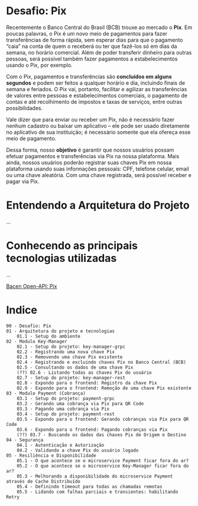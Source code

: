 # Desafio: Pix

Recentemente o Banco Central do Brasil (BCB) trouxe ao mercado o **Pix**. Em poucas palavras, o Pix é um novo meio de pagamentos para fazer transferências de forma rápida, sem esperar dias para que o pagamento “caia” na conta de quem o receberá ou ter que fazê-los só em dias da semana, no horário comercial. Além de poder transferir dinheiro para outras pessoas, será possível também fazer pagamentos a estabelecimentos usando o Pix, por exemplo.

Com o Pix, pagamentos e transferências são **concluídos em alguns segundos** e podem ser feitos a qualquer horário e dia, incluindo finais de semana e feriados. O Pix vai, portanto, facilitar e agilizar as transferências de valores entre pessoas e estabelecimentos comerciais, o pagamento de contas e até recolhimento de impostos e taxas de serviços, entre outras possibilidades.

Vale dizer que para enviar ou receber um Pix, não é necessário fazer nenhum cadastro ou baixar um aplicativo – ele pode ser usado diretamente no aplicativo de sua instituição; é necessário somente que ela ofereça esse meio de pagamento. 

Dessa forma, nosso **objetivo** é garantir que nossos usuários possam efetuar pagamentos e transferências via Pix na nossa plataforma. Mais ainda, nossos usuários poderão registrar suas chaves Pix em nossa plataforma usando suas informações pessoais: CPF, telefone celular, email ou uma chave aleatória. Com uma chave registrada, será possível receber e pagar via Pix.

# Entendendo a Arquitetura do Projeto

...

# Conhecendo as principais tecnologias utilizadas

...

[Bacen Open-API: Pix](https://github.com/bacen/pix-dict-api/tree/master/openapi)

# Indice

    00 - Desafio: Pix
    01 - Arquitetura do projeto e tecnologias
        01.1 - Setup do ambiente
    02 - Modulo Key-Manager
        02.1 - Setup do projeto: key-manager-grpc
        02.2 - Registrando uma nova chave Pix
        02.3 - Removendo uma chave Pix existente
        02.4 - Registrando e excluindo chaves Pix no Banco Central (BCB)
        02.5 - Consultando os dados de uma chave Pix
        (??) 02.6 - Listando todas as chaves Pix do usuário
        02.7 - Setup do projeto: key-manager-rest
        02.8 - Expondo para o frontend: Registro da chave Pix
        02.9 - Expondo para o frontend: Remoção de uma chave Pix existente
    03 - Modulo Payment (Cobrança)
        03.1 - Setup do projeto: payment-grpc
        03.2 - Gerando uma cobrança via Pix para QR Code
        03.3 - Pagando uma cobrança via Pix
        03.4 - Setup do projeto: payment-rest
        03.5 - Expondo para o frontend: Gerando cobranças via Pix para QR Code
        03.6 - Expondo para o frontend: Pagando cobranças via Pix
        (??) 03.7 - Buscando os dados das chaves Pix de Origem e Destino
    04 - Segurança
        04.1 - Autenticação e Autorização
        04.2 - Validando a chave Pix do usuário logado
    05 - Resiliência e Disponibilidade
        05.1 - O que acontece se o microservice Payment ficar fora do ar?
        05.2 - O que acontece se o microservice Key-Manager ficar fora do ar?
        05.3 - Melhorando a disponibilidade do microservice Payment através de Cache Distribuído
        05.4 - Definindo timeout para todas as chamadas remotas
        05.5 - Lidando com falhas parciais e transientes: habilitando Retry